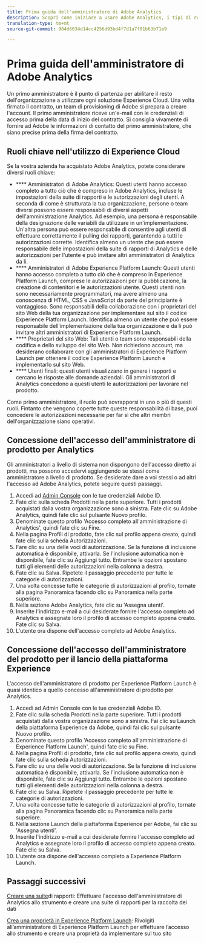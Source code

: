 ```yaml
---
title: Prima guida dell'amministratore di Adobe Analytics
description: Scopri come iniziare a usare Adobe Analytics, i tipi di ruolo generali e come accedere all’interfaccia utente.
translation-type: tm+mt
source-git-commit: 984d6034d14cc4256d93bd4f7d1a7f01b63b71e9

---
```



# Prima guida dell&#39;amministratore di Adobe Analytics

Un primo amministratore è il punto di partenza per abilitare il resto dell&#39;organizzazione a utilizzare ogni soluzione Experience Cloud. Una volta firmato il contratto, un team di provisioning di Adobe si prepara a creare l&#39;account. Il primo amministratore riceve un&#39;e-mail con le credenziali di accesso prima della data di inizio del contratto. Si consiglia vivamente di fornire ad Adobe le informazioni di contatto del primo amministratore, che siano precise prima della firma del contratto.

## Ruoli chiave nell&#39;utilizzo di Experience Cloud

Se la vostra azienda ha acquistato Adobe Analytics, potete considerare diversi ruoli chiave:

- **** Amministratori di Adobe Analytics: Questi utenti hanno accesso completo a tutto ciò che è compreso in Adobe Analytics, incluse le impostazioni della suite di rapporti e le autorizzazioni degli utenti. A seconda di come è strutturata la tua organizzazione, persone o team diversi possono essere responsabili di diversi aspetti dell&#39;amministrazione Analytics. Ad esempio, una persona è responsabile della designazione delle variabili da utilizzare in un&#39;implementazione. Un&#39;altra persona può essere responsabile di consentire agli utenti di effettuare correttamente il pulling dei rapporti, garantendo a tutti le autorizzazioni corrette. Identifica almeno un utente che può essere responsabile delle impostazioni della suite di rapporti di Analytics e delle autorizzazioni per l&#39;utente e può invitare altri amministratori di Analytics da lì.
- **** Amministratori di Adobe Experience Platform Launch: Questi utenti hanno accesso completo a tutto ciò che è compreso in Experience Platform Launch, comprese le autorizzazioni per la pubblicazione, la creazione di contenitori e le autorizzazioni utente. Questi utenti non sono necessariamente programmatori, ma avere almeno una conoscenza di HTML, CSS e JavaScript da parte del principiante è vantaggioso. Sono responsabili della collaborazione con i proprietari del sito Web della tua organizzazione per implementare sul sito il codice Experience Platform Launch. Identifica almeno un utente che può essere responsabile dell’implementazione della tua organizzazione e da lì può invitare altri amministratori di Experience Platform Launch.
- **** Proprietari del sito Web: Tali utenti o team sono responsabili della codifica e dello sviluppo del sito Web. Non richiedono account, ma desiderano collaborare con gli amministratori di Experience Platform Launch per ottenere il codice Experience Platform Launch e implementarlo sul sito Web.
- **** Utenti finali: questi utenti visualizzano in genere i rapporti e cercano le risposte alle domande aziendali. Gli amministratori di Analytics concedono a questi utenti le autorizzazioni per lavorare nel prodotto.

Come primo amministratore, il ruolo può sovrapporsi in uno o più di questi ruoli. Fintanto che vengono coperte tutte queste responsabilità di base, puoi concedere le autorizzazioni necessarie per far sì che altri membri dell&#39;organizzazione siano operativi.

## Concessione dell&#39;accesso dell&#39;amministratore di prodotto per Analytics

Gli amministratori a livello di sistema non dispongono dell&#39;accesso diretto ai prodotti, ma possono accedervi aggiungendo se stessi come amministratore a livello di prodotto. Se desiderate dare a voi stessi o ad altri l&#39;accesso ad Adobe Analytics, potete seguire questi passaggi.

1. Accedi ad [Admin Console](https://adminconsole.adobe.com/) con le tue credenziali Adobe ID.
1. Fate clic sulla scheda Prodotti nella parte superiore. Tutti i prodotti acquistati dalla vostra organizzazione sono a sinistra. Fate clic su Adobe Analytics, quindi fate clic sul pulsante Nuovo profilo.
1. Denominate questo profilo &#39;Accesso completo all&#39;amministrazione di Analytics&#39;, quindi fate clic su Fine.
1. Nella pagina Profili di prodotto, fate clic sul profilo appena creato, quindi fate clic sulla scheda Autorizzazioni.
1. Fare clic su una delle voci di autorizzazione. Se la funzione di inclusione automatica è disponibile, attivarla. Se l&#39;inclusione automatica non è disponibile, fate clic su Aggiungi tutto. Entrambe le opzioni spostano tutti gli elementi delle autorizzazioni nella colonna a destra.
1. Fate clic su Salva. Ripetete il passaggio precedente per tutte le categorie di autorizzazioni.
1. Una volta concesse tutte le categorie di autorizzazioni al profilo, tornate alla pagina Panoramica facendo clic su Panoramica nella parte superiore.
1. Nella sezione Adobe Analytics, fate clic su &#39;Assegna utenti&#39;.
1. Inserite l&#39;indirizzo e-mail a cui desiderate fornire l&#39;accesso completo ad Analytics e assegnate loro il profilo di accesso completo appena creato. Fate clic su Salva.
1. L&#39;utente ora dispone dell&#39;accesso completo ad Adobe Analytics.

## Concessione dell&#39;accesso dell&#39;amministratore del prodotto per il lancio della piattaforma Experience

L&#39;accesso dell&#39;amministratore di prodotto per Experience Platform Launch è quasi identico a quello concesso all&#39;amministratore di prodotto per Analytics.

1. Accedi ad Admin Console con le tue credenziali Adobe ID.
1. Fate clic sulla scheda Prodotti nella parte superiore. Tutti i prodotti acquistati dalla vostra organizzazione sono a sinistra. Fai clic su Launch della piattaforma Experience da Adobe, quindi fai clic sul pulsante Nuovo profilo.
1. Denominate questo profilo &#39;Accesso completo all&#39;amministrazione di Experience Platform Launch&#39;, quindi fate clic su Fine.
1. Nella pagina Profili di prodotto, fate clic sul profilo appena creato, quindi fate clic sulla scheda Autorizzazioni.
1. Fare clic su una delle voci di autorizzazione. Se la funzione di inclusione automatica è disponibile, attivarla. Se l&#39;inclusione automatica non è disponibile, fate clic su Aggiungi tutto. Entrambe le opzioni spostano tutti gli elementi delle autorizzazioni nella colonna a destra.
1. Fate clic su Salva. Ripetete il passaggio precedente per tutte le categorie di autorizzazioni.
1. Una volta concesse tutte le categorie di autorizzazioni al profilo, tornate alla pagina Panoramica facendo clic su Panoramica nella parte superiore.
1. Nella sezione Launch della piattaforma Experience per Adobe, fai clic su &#39;Assegna utenti&#39;.
1. Inserite l&#39;indirizzo e-mail a cui desiderate fornire l&#39;accesso completo ad Analytics e assegnate loro il profilo di accesso completo appena creato. Fate clic su Salva.
1. L&#39;utente ora dispone dell&#39;accesso completo a Experience Platform Launch.

## Passaggi successivi

[Creare una suite](create-report-suite.md)di rapporti: Effettuare l&#39;accesso dell&#39;amministratore di Analytics allo strumento e creare una suite di rapporti per la raccolta dei dati

[Crea una proprietà in Experience Platform Launch](/help/implement/launch/create-analytics-property.md): Rivolgiti all’amministratore di Experience Platform Launch per effettuare l’accesso allo strumento e creare una proprietà da implementare sul tuo sito
